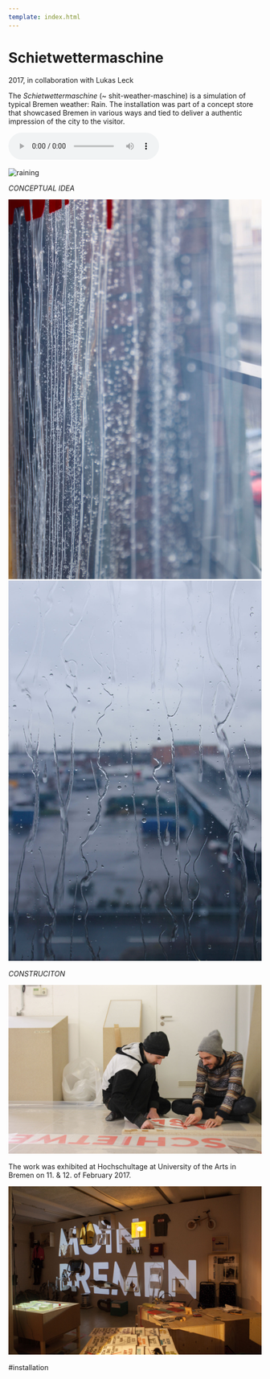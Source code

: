 ```yaml
---
template: index.html
---
```


# Schietwettermaschine

2017, in collaboration with Lukas Leck

The *Schietwettermaschine* (~ shit-weather-maschine) is a simulation of typical Bremen weather: Rain. The installation was part of a concept store that showcased Bremen in various ways and tied to deliver a authentic impression of the city to the visitor.

<audio src="Rain.wav" autoplay controls="controls">
  The installation features an auditive experience. The track cannot be played back in your browser.
</audio>

![raining](Rain_02.gif)

*CONCEPTUAL IDEA*

![falling](falling_01.jpg)
![drops](frontal.jpg)

*CONSTRUCITON*

![construction](construction.jpg)

The work was exhibited at Hochschultage at University of the Arts in Bremen on 11. & 12. of February 2017.

![store](cocept_store_inside.jpg)

#installation